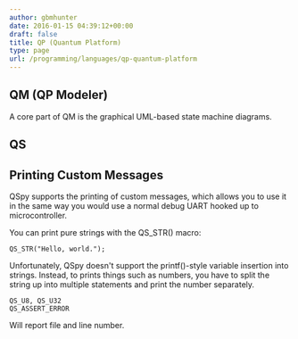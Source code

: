 ```yaml
---
author: gbmhunter
date: 2016-01-15 04:39:12+00:00
draft: false
title: QP (Quantum Platform)
type: page
url: /programming/languages/qp-quantum-platform
---
```


## QM (QP Modeler)

A core part of QM is the graphical UML-based state machine diagrams.

## QS

## Printing Custom Messages

QSpy supports the printing of custom messages, which allows you to use it in the same way you would use a normal debug UART hooked up to microcontroller.

You can print pure strings with the QS_STR() macro:

```    
QS_STR("Hello, world.");
```

Unfortunately, QSpy doesn't support the printf()-style variable insertion into strings. Instead, to prints things such as numbers, you have to split the string up into multiple statements and print the number separately.

```
QS_U8, QS_U32
QS_ASSERT_ERROR
```

Will report file and line number.

